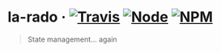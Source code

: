 # la-rado · [![Travis](https://img.shields.io/travis/flipactual/la-rado.svg?style=flat-square)](https://travis-ci.org/flipactual/la-rado/) [![Node](https://img.shields.io/node/v/la-rado.svg?style=flat-square)](http://npmjs.com/package/la-rado) [![NPM](https://img.shields.io/npm/v/la-rado.svg?style=flat-square)](http://npmjs.com/package/la-rado)

> State management... again

